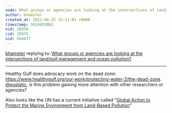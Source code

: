 ```yaml
---
node: What groups or agencies are looking at the intersections of land/soil management and ocean pollution?
author: bhamster
created_at: 2021-06-25 22:11:01 +0000
timestamp: 1624659061
nid: 26856
cid: 28976
uid: 664477
---
```




[bhamster](../profile/bhamster) replying to: [What groups or agencies are looking at the intersections of land/soil management and ocean pollution?](../notes/laurel_mire/06-19-2021/what-groups-or-agencies-are-looking-at-the-intersections-of-land-soil-management-and-ocean-pollution)

----
Healthy Gulf does advocacy work on the dead zone: https://www.healthygulf.org/our-work/protecting-water-2/the-dead-zone. [@eustatic](/profile/eustatic), is this problem gaining more attention with other researchers or agencies?

Also looks like the UN has a current initiative called "[Global Action to Protect the Marine Environment from Land-Based Pollution](https://www.unep.org/explore-topics/oceans-seas/what-we-do/addressing-land-based-pollution/global-action-protect-marine)" 
